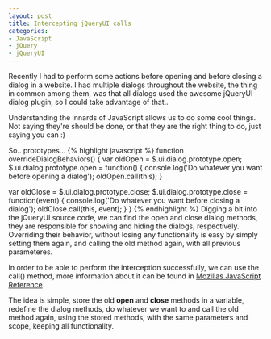 ```yaml
---
layout: post
title: Intercepting jQueryUI calls
categories:
- JavaScript
- jQuery
- jQueryUI
---
```

Recently I had to perform some actions before opening and before closing a dialog in a website. I had multiple dialogs throughout the website, the thing in common among them, was that all dialogs used the awesome jQueryUI dialog plugin, so I could take advantage of that..

Understanding the innards of JavaScript allows us to do some cool things. Not saying they're should be done, or that they are the right thing to do, just saying you can :)

So.. prototypes...
{% highlight javascript %}
function overrideDialogBehaviors() {
  var oldOpen = $.ui.dialog.prototype.open;
  $.ui.dialog.prototype.open = function() {
    console.log('Do whatever you want before opening a dialog');
    oldOpen.call(this);
  }

  var oldClose = $.ui.dialog.prototype.close;
  $.ui.dialog.prototype.close = function(event) {
    console.log('Do whatever you want before closing a dialog');
    oldClose.call(this, event);
  }
}
{% endhighlight %}
Digging a bit into the jQueryUI source code, we can find the open and close dialog methods, they are responsible for showing and hiding the dialogs, respectively. Overriding their behavior, without losing any functionality is easy by simply setting them again, and calling the old method again, with all previous parameteres.

In order to be able to perform the interception successfully, we can use the call() method, more information about it can be found in <a target="_blank" href="https://developer.mozilla.org/en-US/docs/JavaScript/Reference/Global_Objects/Function/call">Mozillas JavaScript Reference</a>.

The idea is simple, store the old <strong>open</strong> and <strong>close</strong> methods in a variable, redefine the dialog methods, do whatever we want to and call the old method again, using the stored methods, with the same parameters and scope, keeping all functionality.
